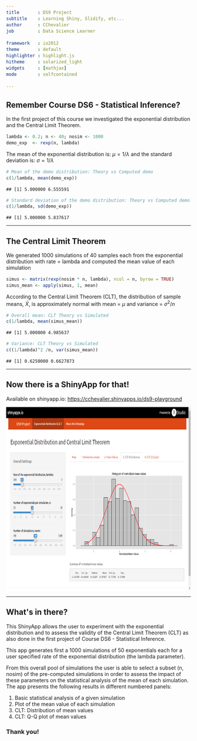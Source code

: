 ```yaml
---
title       : DS9 Project
subtitle    : Learning Shiny, Slidify, etc...
author      : CChevalier
job         : Data Science Learner

framework   : io2012
theme       : default
highlighter : highlight.js
hitheme     : solarized_light
widgets     : [mathjax]
mode        : selfcontained

---
```

## Remember Course DS6 - Statistical Inference?

In the first project of this course we investigated the exponential distribution and the Central Limit Theorem.


```r
lambda <- 0.2; n <- 40; nosim <- 1000
demo_exp  <- rexp(n, lambda)
```

The mean of the exponential distribution is: $\mu = 1/\lambda$ and the standard deviation  is: $\sigma = 1/\lambda$


```r
# Mean of the demo distribution: Theory vs Computed demo 
c(1/lambda, mean(demo_exp))
```

```
## [1] 5.000000 6.555591
```

```r
# Standard deviation of the demo distribution: Theory vs Computed demo
c(1/lambda, sd(demo_exp))
```

```
## [1] 5.000000 5.837617
```

--- 
## The Central Limit Theorem
We generated 1000 simulations of 40 samples each from the exponential distribution with rate = lambda and computed the mean value of each simulation


```r
simus <- matrix(rexp(nosim * n, lambda), ncol = n, byrow = TRUE)
simus_mean <- apply(simus, 1, mean)
```

According to the Central Limit Theorem (CLT), the distribution of sample means, $\bar X$, is approximately normal with mean = $\mu$ and variance = $\sigma^2/n$


```r
# Overall mean: CLT Theory vs Simulated
c(1/lambda, mean(simus_mean))
```

```
## [1] 5.000000 4.985637
```

```r
# Variance: CLT Theory vs Simulated
c((1/lambda)^2 /n, var(simus_mean))
```

```
## [1] 0.6250000 0.6627873
```



--- 
## Now there is a ShinyApp for that!
Available on shinyapp.io: https://cchevalier.shinyapps.io/ds9-playground  
  
<div >
    <img height='500' src='./assets/img/myapp.png' />
</div>  


---
## What's in there?

This ShinyApp allows the user to experiment with the exponential distribution and to assess the validity of the Central Limit Theorem (CLT) as also done in the first project of Course DS6 - Statistical Inference.

This app generates first a 1000 simulations of 50 exponentials each for a user specified rate of the exponential distribution (the lambda parameter).

From this overall pool of simulations the user is able to select a subset (n, nosim) of the pre-computed simulations in order to assess the impact of these parameters on the statistical analysis of the mean of each simulation. The app presents the following results in different numbered panels:

1. Basic statistical analysis of a given simulation  
2. Plot of the mean value of each simulation  
3. CLT: Distribution of mean values  
4. CLT: Q-Q plot of mean values  
  
### Thank you!
